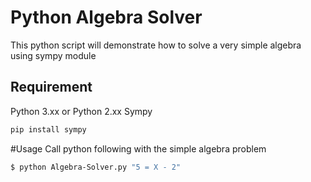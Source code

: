 # Python Algebra Solver
This python script will demonstrate how to solve a very simple algebra using sympy module

## Requirement

Python 3.xx or Python 2.xx
Sympy
```bash
pip install sympy
```

#Usage 
Call python following with the simple algebra problem
```bash
$ python Algebra-Solver.py "5 = X - 2"
```
